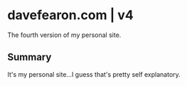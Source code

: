 #  davefearon.com | v4

The fourth version of my personal site.

## Summary
It's my personal site...I guess that's pretty self explanatory.